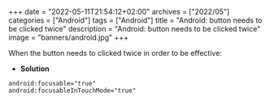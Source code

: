 +++
date = "2022-05-11T21:54:12+02:00"
archives = ["2022/05"]
categories = ["Android"]
tags = ["Android"]
title = "Android: button needs to be clicked twice"
description = "Android: button needs to be clicked twice"
image = "banners/android.jpg"
+++

When the button needs to clicked twice in order to be effective:

* **Solution**

```
android:focusable="true"
android:focusableInTouchMode="true" 
```